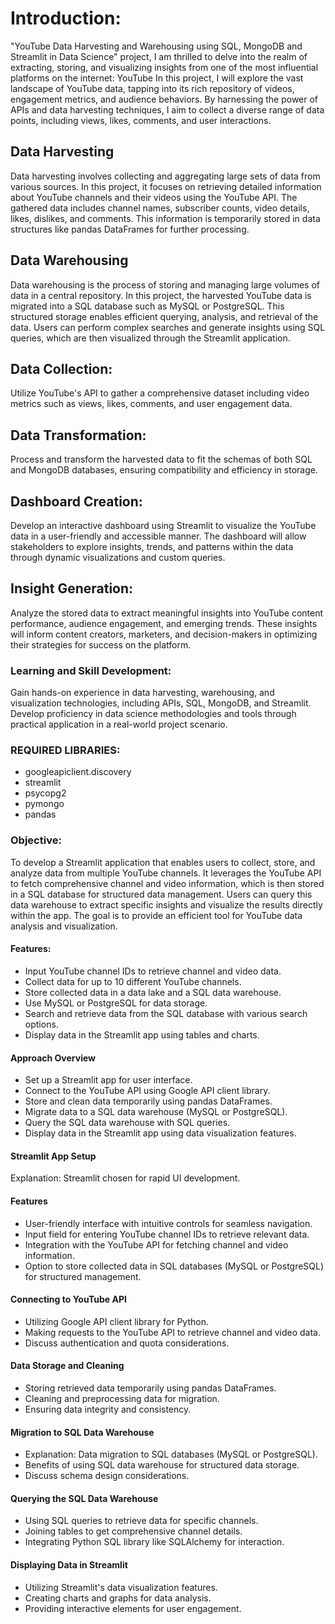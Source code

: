 # Introduction:
"YouTube Data Harvesting and Warehousing using SQL, MongoDB and Streamlit in Data Science" project, I am thrilled to delve into the realm of extracting, storing, and visualizing insights from one of the most influential platforms on the internet: YouTube
In this project, I will explore the vast landscape of YouTube data, tapping into its rich repository of videos, engagement metrics, and audience behaviors. By harnessing the power of APIs and data harvesting techniques, I aim to collect a diverse range of data points, including views, likes, comments, and user interactions.

## Data Harvesting
Data harvesting involves collecting and aggregating large sets of data from various sources. In this project, it focuses on retrieving detailed information about YouTube channels and their videos using the YouTube API. The gathered data includes channel names, subscriber counts, video details, likes, dislikes, and comments. This information is temporarily stored in data structures like pandas DataFrames for further processing.

## Data Warehousing
Data warehousing is the process of storing and managing large volumes of data in a central repository. In this project, the harvested YouTube data is migrated into a SQL database such as MySQL or PostgreSQL. This structured storage enables efficient querying, analysis, and retrieval of the data. Users can perform complex searches and generate insights using SQL queries, which are then visualized through the Streamlit application.

## Data Collection: 
Utilize YouTube's API to gather a comprehensive dataset including video metrics such as views, likes, comments, and user engagement data.

## Data Transformation: 
Process and transform the harvested data to fit the schemas of both SQL and MongoDB databases, ensuring compatibility and efficiency in storage.

## Dashboard Creation:
Develop an interactive dashboard using Streamlit to visualize the YouTube data in a user-friendly and accessible manner. The dashboard will allow stakeholders to explore insights, trends, and patterns within the data through dynamic visualizations and custom queries.

## Insight Generation:
Analyze the stored data to extract meaningful insights into YouTube content performance, audience engagement, and emerging trends. These insights will inform content creators, marketers, and decision-makers in optimizing their strategies for success on the platform.

### Learning and Skill Development:
Gain hands-on experience in data harvesting, warehousing, and visualization technologies, including APIs, SQL, MongoDB, and Streamlit. Develop proficiency in data science methodologies and tools through practical application in a real-world project scenario.

### REQUIRED LIBRARIES:
-	googleapiclient.discovery
-	streamlit
-	psycopg2
-	pymongo
-	pandas

### Objective: 
To develop a Streamlit application that enables users to collect, store, and analyze data from multiple YouTube channels. It leverages the YouTube API to fetch comprehensive channel and video information, which is then stored in a SQL database for structured data management. Users can query this data warehouse to extract specific insights and visualize the results directly within the app. The goal is to provide an efficient tool for YouTube data analysis and visualization.

#### Features:
- Input YouTube channel IDs to retrieve channel and video data.
- Collect data for up to 10 different YouTube channels.
- Store collected data in a data lake and a SQL data warehouse.
- Use MySQL or PostgreSQL for data storage.
- Search and retrieve data from the SQL database with various search options.
- Display data in the Streamlit app using tables and charts.

#### Approach Overview
-	Set up a Streamlit app for user interface.
-	Connect to the YouTube API using Google API client library.
-	Store and clean data temporarily using pandas DataFrames.
-	Migrate data to a SQL data warehouse (MySQL or PostgreSQL).
-	Query the SQL data warehouse with SQL queries.
-	Display data in the Streamlit app using data visualization features.

#### Streamlit App Setup
Explanation: Streamlit chosen for rapid UI development.

#### Features 
- User-friendly interface with intuitive controls for seamless navigation.
- Input field for entering YouTube channel IDs to retrieve relevant data.
- Integration with the YouTube API for fetching channel and video information.
- Option to store collected data in SQL databases (MySQL or PostgreSQL) for structured management.

#### Connecting to YouTube API
-	Utilizing Google API client library for Python.
-	Making requests to the YouTube API to retrieve channel and video data.
-	Discuss authentication and quota considerations.

#### Data Storage and Cleaning
-	Storing retrieved data temporarily using pandas DataFrames.
-	Cleaning and preprocessing data for migration.
-	Ensuring data integrity and consistency.

#### Migration to SQL Data Warehouse
-	Explanation: Data migration to SQL databases (MySQL or PostgreSQL).
-	Benefits of using SQL data warehouse for structured data storage.
-	Discuss schema design considerations.

#### Querying the SQL Data Warehouse
-	Using SQL queries to retrieve data for specific channels.
-	Joining tables to get comprehensive channel details.
-	Integrating Python SQL library like SQLAlchemy for interaction.

#### Displaying Data in Streamlit
-	Utilizing Streamlit's data visualization features.
-	Creating charts and graphs for data analysis.
-	Providing interactive elements for user engagement.



